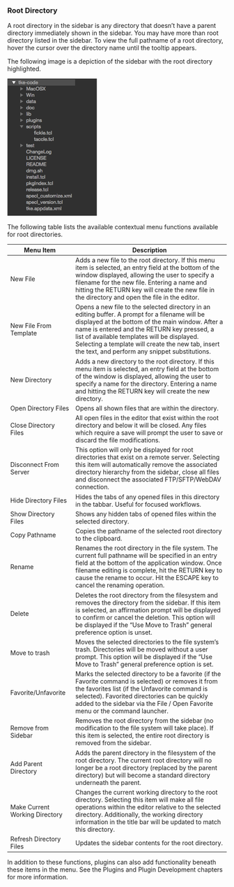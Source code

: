 ### Root Directory

A root directory in the sidebar is any directory that doesn’t have a parent directory immediately shown in the sidebar.  You may have more than root directory listed in the sidebar.  To view the full pathname of a root directory, hover the cursor over the directory name until the tooltip appears.

The following image is a depiction of the sidebar with the root directory highlighted.

![](assets/Sidebar-Root.png "Sidebar Root Directory")

The following table lists the available contextual menu functions available for root directories.

| Menu Item | Description |
| - | - |
| New File | Adds a new file to the root directory.  If this menu item is selected, an entry field at the bottom of the window displayed, allowing the user to specify a filename for the new file.  Entering a name and hitting the RETURN key will create the new file in the directory and open the file in the editor. |
| New File From Template | Opens a new file to the selected directory in an editing buffer. A prompt for a filename will be displayed at the bottom of the main window. After a name is entered and the RETURN key pressed, a list of available templates will be displayed. Selecting a template will create the new tab, insert the text, and perform any snippet substitutions. |
| New Directory | Adds a new directory to the root directory.  If this menu item is selected, an entry field at the bottom of the window is displayed, allowing the user to specify a name for the directory.  Entering a name and hitting the RETURN key will create the new directory. |
| Open Directory Files | Opens all shown files that are within the directory. |
| Close Directory Files | All open files in the editor that exist within the root directory and below it will be closed.  Any files which require a save will prompt the user to save or discard the file modifications. |
| Disconnect From Server | This option will only be displayed for root directories that exist on a remote server.  Selecting this item will automatically remove the associated directory hierarchy from the sidebar, close all files and disconnect the associated FTP/SFTP/WebDAV connection. |
| Hide Directory Files | Hides the tabs of any opened files in this directory in the tabbar.  Useful for focused workflows. |
| Show Directory Files | Shows any hidden tabs of opened files within the selected directory. |
| Copy Pathname | Copies the pathname of the selected root directory to the clipboard. |
| Rename | Renames the root directory in the file system.  The current full pathname will be specified in an entry field at the bottom of the application window.  Once filename editing is complete, hit the RETURN key to cause the rename to occur.  Hit the ESCAPE key to cancel the renaming operation. |
| Delete | Deletes the root directory from the filesystem and removes the directory from the sidebar.  If this item is selected, an affirmation prompt will be displayed to confirm or cancel the deletion. This option will be displayed if the “Use Move to Trash” general preference option is unset. |
| Move to trash | Moves the selected directories to the file system’s trash. Directories will be moved without a user prompt. This option will be displayed if the “Use Move to Trash” general preference option is set. |
| Favorite/Unfavorite | Marks the selected directory to be a favorite (if the Favorite command is selected) or removes it from the favorites list (if the Unfavorite command is selected).  Favorited directories can be quickly added to the sidebar via the File / Open Favorite menu or the command launcher. |
| Remove from Sidebar | Removes the root directory from the sidebar (no modification to the file system will take place).  If this item is selected, the entire root directory is removed from the sidebar. |
| Add Parent Directory | Adds the parent directory in the filesystem of the root directory.  The current root directory will no longer be a root directory (replaced by the parent directory) but will become a standard directory underneath the parent. |
| Make Current Working Directory | Changes the current working directory to the root directory.  Selecting this item will make all file operations within the editor relative to the selected directory.  Additionally, the working directory information in the title bar will be updated to match this directory. |
| Refresh Directory Files | Updates the sidebar contents for the root directory. |

In addition to these functions, plugins can also add functionality beneath these items in the menu.  See the Plugins and Plugin Development chapters for more information.
